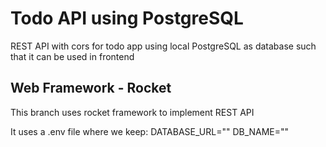 # Todo API using PostgreSQL
REST API with cors for todo app using local PostgreSQL as database such that it can be used in frontend

## Web Framework - Rocket
This branch uses rocket framework to implement REST API

It uses a .env file where we keep:
DATABASE_URL=""
DB_NAME=""
